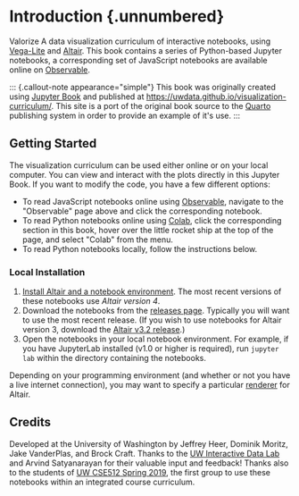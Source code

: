 # Introduction {.unnumbered}

Valorize A data visualization curriculum of interactive notebooks, using [Vega-Lite](https://vega.github.io/vega-lite/) and [Altair](https://altair-viz.github.io/). This book contains a series of Python-based Jupyter notebooks, a corresponding set of JavaScript notebooks are available online on [Observable](https://observablehq.com/@uwdata/data-visualization-curriculum).

::: {.callout-note appearance="simple"}
This book was originally created using [Jupyter Book](https://jupyterbook.org/) and published at <https://uwdata.github.io/visualization-curriculum/>. This site is a port of the original book source to the [Quarto](https://quarto.org) publishing system in order to provide an example of it's use.
:::

## Getting Started

The visualization curriculum can be used either online or on your local computer. You can view and interact with the plots directly in this Jupyter Book. If you want to modify the code, you have a few different options:

- To read JavaScript notebooks online using [Observable](https://observablehq.com/), navigate to the "Observable" page above and click the corresponding notebook.
- To read Python notebooks online using [Colab](https://colab.research.google.com/), click the corresponding section in this book, hover over the little rocket ship at the top of the page, and select "Colab" from the menu.
- To read Python notebooks locally, follow the instructions below.

### Local Installation

1. [Install Altair and a notebook environment](https://altair-viz.github.io/getting_started/installation.html). The most recent versions of these notebooks use _Altair version 4_.
2. Download the notebooks from the [releases page](https://github.com/uwdata/visualization-curriculum/releases). Typically you will want to use the most recent release.  (If you wish to use notebooks for Altair version 3, download the [Altair v3.2 release](https://github.com/uwdata/visualization-curriculum/releases/tag/altair-v3).)
3. Open the notebooks in your local notebook environment. For example, if you have JupyterLab installed (v1.0 or higher is required), run `jupyter lab` within the directory containing the notebooks.

Depending on your programming environment (and whether or not you have a live internet connection), you may want to specify a particular [renderer](https://altair-viz.github.io/user_guide/display_frontends.html) for Altair.

## Credits

Developed at the University of Washington by Jeffrey Heer, Dominik Moritz, Jake VanderPlas, and Brock Craft. Thanks to the [UW Interactive Data Lab](https://idl.cs.washington.edu/) and Arvind Satyanarayan for their valuable input and feedback! Thanks also to the students of [UW CSE512 Spring 2019](https://courses.cs.washington.edu/courses/cse512/19sp/), the first group to use these notebooks within an integrated course curriculum.
